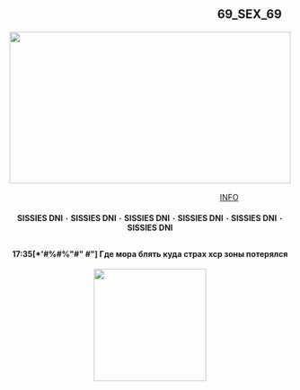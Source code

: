 ## 　　　　　　　　　 　　　　　　　 　 69_SEX_69
<p align="center">
      <img width="500" height="270" src="https://sun9-12.userapi.com/impg/7IfrogkqTMuNJxQtFl9i0CHbwA7Y5IwG9iSj9w/ZdXkXMH7__U.jpg?size=736x414&quality=95&sign=c9adb70512d731edab658ee0a2c975ac&type=album">
</p>

ㅤㅤㅤㅤㅤㅤ ㅤㅤㅤㅤㅤㅤㅤㅤㅤㅤㅤ ㅤㅤㅤㅤㅤㅤㅤ ㅤㅤㅤㅤ [INFO](https://t.me/morainfo) 
<h4 align="center"> SISSIES DNI ٠ SISSIES DNI ٠ SISSIES DNI ٠ SISSIES DNI ٠ SISSIES DNI ٠ SISSIES DNI 

## <h4 align="center"> 17:35[*'#%#%"#" #"] Где мора блять куда страх хср зоны потерялся

<p align="center">
      <img width="200" height="200" src="https://sun9-46.userapi.com/impg/dRYJ9iRA86xRbhYoYegMOdz1f5zaFbOolNTWUA/hT508S_CxIU.jpg?size=366x366&quality=95&sign=9fe384db4090047f184b41b0cc59b002&type=album">
</p>
